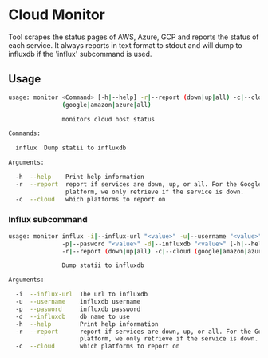 # Cloud Monitor

Tool scrapes the status pages of AWS, Azure, GCP and reports the status of
each service. It always reports in text format to stdout and will dump to
influxdb if the 'influx' subcommand is used.

## Usage
```bash
usage: monitor <Command> [-h|--help] -r|--report (down|up|all) -c|--cloud
               (google|amazon|azure|all)

               monitors cloud host status

Commands:

  influx  Dump statii to influxdb

Arguments:

  -h  --help    Print help information
  -r  --report  report if services are down, up, or all. For the Google
                platform, we only retrieve if the service is down.
  -c  --cloud   which platforms to report on

```

### Influx subcommand
```bash
usage: monitor influx -i|--influx-url "<value>" -u|--username "<value>"
               -p|--pasword "<value>" -d|--influxdb "<value>" [-h|--help]
               -r|--report (down|up|all) -c|--cloud (google|amazon|azure|all)

               Dump statii to influxdb

Arguments:

  -i  --influx-url  The url to influxdb
  -u  --username    influxdb username
  -p  --pasword     influxdb password
  -d  --influxdb    db name to use
  -h  --help        Print help information
  -r  --report      report if services are down, up, or all. For the Google
                    platform, we only retrieve if the service is down.
  -c  --cloud       which platforms to report on

```